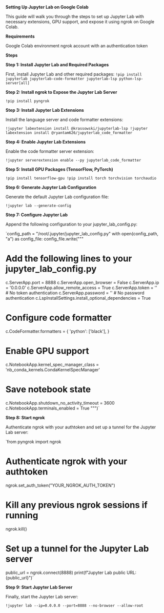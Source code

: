 **Setting Up Jupyter Lab on Google Colab**

This guide will walk you through the steps to set up Jupyter Lab with necessary extensions, GPU support, and expose it using ngrok on Google Colab.

**Requirements**

Google Colab environment
ngrok account with an authentication token

**Steps**

**Step 1: Install Jupyter Lab and Required Packages**

First, install Jupyter Lab and other required packages:
`!pip install jupyterlab jupyterlab-code-formatter jupyterlab-lsp python-lsp-server[all]`

**Step 2: Install ngrok to Expose the Jupyter Lab Server**

`!pip install pyngrok`

**Step 3: Install Jupyter Lab Extensions**

Install the language server and code formatter extensions:

`!jupyter labextension install @krassowski/jupyterlab-lsp
!jupyter labextension install @ryantam626/jupyterlab_code_formatter`

**Step 4: Enable Jupyter Lab Extensions**

Enable the code formatter server extension:

`!jupyter serverextension enable --py jupyterlab_code_formatter`

**Step 5: Install GPU Packages (TensorFlow, PyTorch)**

`!pip install tensorflow-gpu
!pip install torch torchvision torchaudio`

**Step 6: Generate Jupyter Lab Configuration**

Generate the default Jupyter Lab configuration file:

`!jupyter lab --generate-config`

**Step 7: Configure Jupyter Lab**

Append the following configuration to your jupyter_lab_config.py:

`config_path = "/root/.jupyter/jupyter_lab_config.py"
with open(config_path, "a") as config_file:
    config_file.write("""
# Add the following lines to your jupyter_lab_config.py

c.ServerApp.port = 8888
c.ServerApp.open_browser = False
c.ServerApp.ip = '0.0.0.0'
c.ServerApp.allow_remote_access = True
c.ServerApp.token = ''  # No token authentication
c.ServerApp.password = ''  # No password authentication
c.LspInstallSettings.install_optional_dependencies = True

# Configure code formatter
c.CodeFormatter.formatters = {
    'python': ['black'],
}

# Enable GPU support
c.NotebookApp.kernel_spec_manager_class = 'nb_conda_kernels.CondaKernelSpecManager'

# Save notebook state
c.NotebookApp.shutdown_no_activity_timeout = 3600
c.NotebookApp.terminals_enabled = True
""")`

**Step 8: Start ngrok**

Authenticate ngrok with your authtoken and set up a tunnel for the Jupyter Lab server:

`from pyngrok import ngrok

# Authenticate ngrok with your authtoken
ngrok.set_auth_token("YOUR_NGROK_AUTH_TOKEN")

# Kill any previous ngrok sessions if running
ngrok.kill()

# Set up a tunnel for the Jupyter Lab server
public_url = ngrok.connect(8888)
print(f"Jupyter Lab public URL: {public_url}")`


**Step 9: Start Jupyter Lab Server**

Finally, start the Jupyter Lab server:

`!jupyter lab --ip=0.0.0.0 --port=8888 --no-browser --allow-root`
